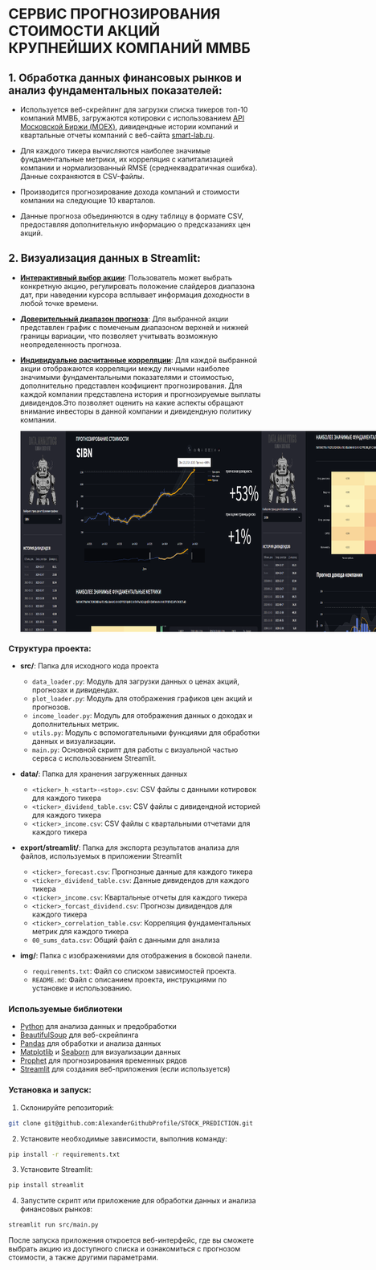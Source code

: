 # СЕРВИС ПРОГНОЗИРОВАНИЯ СТОИМОСТИ АКЦИЙ КРУПНЕЙШИХ КОМПАНИЙ ММВБ
## 1. Обработка данных финансовых рынков и анализ фундаментальных показателей:
- Используется веб-скрейпинг для загрузки списка тикеров топ-10 компаний ММВБ, загружаются котировки с использованием [API Московской Биржи (MOEX)](https://www.moex.com/ru/), дивидендные истории компаний и квартальные отчеты компаний с веб-сайта [smart-lab.ru](https://smart-lab.ru/).
   
- Для каждого тикера вычисляются наиболее значимые фундаментальные метрики, их корреляция с капитализацией компании и нормализованный RMSE (среднеквадратичная ошибка). Данные сохраняются в CSV-файлы.

- Производится прогнозирование дохода компаний и стоимости компании на следующие 10 кварталов.

- Данные прогноза объединяются в одну таблицу в формате CSV, предоставляя дополнительную информацию о предсказаниях цен акций.


## 2. **Визуализация данных в Streamlit:**

- [**Интерактивный выбор акции**](#): Пользователь может выбрать конкретную акцию, регулировать положение слайдеров диапазона дат, при наведении курсора всплывает информация доходности в любой точке времени.
  
- [**Доверительный диапазон прогноза**](#): Для выбранной акции представлен график с помеченым диапазоном верхней и нижней границы вариации, что позволяет учитывать возможную неопределенность прогноза.
  
- [**Индивидуально расчитанные корреляции**](#): Для каждой выбранной акции отображаются корреляции между личными наиболее значимыми фундаментальными показателями и стоимостью, дополнительно представлен коэфициент прогнозирования. Для каждой компании представлена история и прогнозируемые выплаты дивидендов.Это позволяет оценить на какие аспекты обращают внимание инвесторы в данной компании и дивидендную политику компании.

  <div style="display: flex;">
    <img src="img/exmp/10.png" width="800" height="400">
    <img src="img/exmp/11.png" width="800" height="400">
    <img src="img/exmp/12.png" width="815" height="340">
</div>

### Структура проекта:

- **src/**: Папка для исходного кода проекта
  - `data_loader.py`: Модуль для загрузки данных о ценах акций, прогнозах и дивидендах.
  - `plot_loader.py`: Модуль для отображения графиков цен акций и прогнозов.
  - `income_loader.py`: Модуль для отображения данных о доходах и дополнительных метрик.
  - `utils.py`: Модуль с вспомогательными функциями для обработки данных и визуализации.
  - `main.py`: Основной скрипт для работы с визуальной частью сервса с использованием Streamlit.


- **data/**: Папка для хранения загруженных данных
  - `<ticker>_h_<start>-<stop>.csv`: CSV файлы с данными котировок для каждого тикера
  - `<ticker>_dividend_table.csv`: CSV файлы с дивидендной историей для каждого тикера
  - `<ticker>_income.csv`: CSV файлы с квартальными отчетами для каждого тикера

- **export/streamlit/**: Папка для экспорта результатов анализа для файлов, используемых в приложении Streamlit
    - `<ticker>_forecast.csv`: Прогнозные данные для каждого тикера
    - `<ticker>_dividend_table.csv`: Данные дивидендов для каждого тикера
    - `<ticker>_income.csv`: Квартальные отчеты для каждого тикера
    - `<ticker>_forcast_dividend.csv`: Прогнозы дивидендов для каждого тикера
    - `<ticker>_correlation_table.csv`: Корреляция фундаментальных метрик для каждого тикера
    - `00_sums_data.csv`: Общий файл с данными для анализа

- **img/**: Папка с изображениями для отображения в боковой панели.

   - `requirements.txt`: Файл со списком зависимостей проекта.
   - `README.md`: Файл с описанием проекта, инструкциями по установке и использованию.

### Используемые библиотеки
- [Python](https://www.python.org/) для анализа данных и предобработки
- [BeautifulSoup](https://www.crummy.com/software/BeautifulSoup/bs4/doc/) для веб-скрейпинга
- [Pandas](https://pandas.pydata.org/) для обработки и анализа данных
- [Matplotlib](https://matplotlib.org/) и [Seaborn](https://seaborn.pydata.org/) для визуализации данных
- [Prophet](https://facebook.github.io/prophet/) для прогнозирования временных рядов
- [Streamlit](https://streamlit.io/) для создания веб-приложения (если используется)

### Установка и запуск:
1. Склонируйте репозиторий:

```bash
git clone git@github.com:AlexanderGithubProfile/STOCK_PREDICTION.git
```

2. Установите необходимые зависимости, выполнив команду:
```bash
pip install -r requirements.txt
```
3. Установите Streamlit:

```bash
pip install streamlit
```
4. Запустите скрипт или приложение для обработки данных и анализа финансовых рынков:
```bash
streamlit run src/main.py
```
После запуска приложения откроется веб-интерфейс, где вы сможете выбрать акцию из доступного списка и ознакомиться с прогнозом стоимости, а также другими параметрами.

